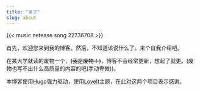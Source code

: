 ```yaml
---
title: "关于"
slug: about
---
```


{{< music netease song 22736708 >}}

首先，欢迎您来到我的博客，然后，不知道该说什么了。来个自我介绍吧。

在某大学就读的废物一个，~~(我是废物！)~~，博客不会经常更新，想起了就更。(废物也写不出什么高质量的内容的吧(手动卑微))。

本博客使用[Hugo](https://gohugo.io/)强力驱动，使用[LoveIt](https://github.com/dillonzq/LoveIt)主题，在此对这两个项目表示感谢。